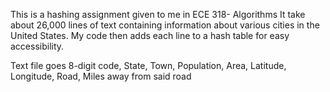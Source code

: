 This is a hashing assignment given to me in ECE 318- Algorithms
It take about 26,000 lines of text containing information about various cities in the United States. My code then adds each line to a hash table for easy accessibility.

Text file goes
8-digit code, State, Town, Population, Area, Latitude, Longitude, Road, Miles away from said road
